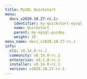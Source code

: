 ```yaml
---
title: MySQL Quickstart
menu:
  docs_v2020.10.27-rc.1:
    identifier: my-quickstart-mysql
    name: Quickstart
    parent: my-mysql-guides
    weight: 15
menu_name: docs_v2020.10.27-rc.1
info:
  cli: v0.14.0-rc.1
  community: v0.14.0-rc.1
  enterprise: v0.1.0-rc.1
  installer: v0.14.0-rc.1
  version: v2020.10.27-rc.1
---
```


